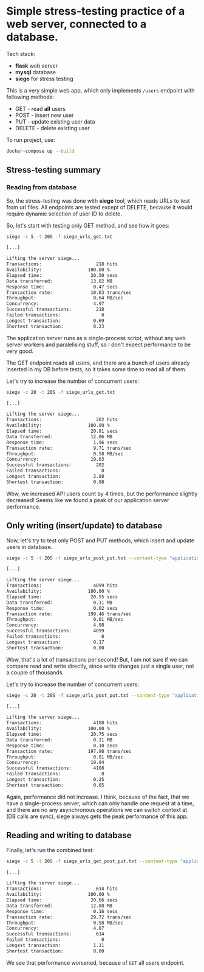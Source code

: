 # Simple stress-testing practice of a web server, connected to a database.

Tech stack:

- **flask** web server
- **mysql** database
- **siege** for stress testing

This is a very simple web app, which only implements `/users` endpoint with following methods:

- GET - read **all** users
- POST - insert new user
- PUT - update existing user data
- DELETE - delete existing user

To run project, use:

```bash
docker-compose up --build
```

## Stress-testing summary

### Reading from database

So, the stress-testing was done with **siege** tool, which reads URLs to test from url files. All endpoints are tested except of DELETE, because it would require dynamic selection of user ID to delete.

So, let's start with testing only GET method, and see how it goes:

```bash
siege -c 5 -t 20S -f siege_urls_get.txt

[...]

Lifting the server siege...
Transactions:                    218 hits
Availability:                 100.00 %
Elapsed time:                  20.50 secs
Data transferred:              13.02 MB
Response time:                  0.47 secs
Transaction rate:              10.63 trans/sec
Throughput:                     0.64 MB/sec
Concurrency:                    4.97
Successful transactions:         218
Failed transactions:               0
Longest transaction:            0.69
Shortest transaction:           0.23
```

The application server runs as a single-process script, without any web server workers and paralelising stuff, so I don't expect performance to be very good.

The GET endpoint reads all users, and there are a bunch of users already inserted in my DB before tests, so it takes some time to read all of them.

Let's try to increase the number of concurrent users:

```bash
siege -c 20 -t 20S -f siege_urls_get.txt

[...]

Lifting the server siege...
Transactions:                    202 hits
Availability:                 100.00 %
Elapsed time:                  20.81 secs
Data transferred:              12.06 MB
Response time:                  1.96 secs
Transaction rate:               9.71 trans/sec
Throughput:                     0.58 MB/sec
Concurrency:                   19.03
Successful transactions:         202
Failed transactions:               0
Longest transaction:            2.88
Shortest transaction:           0.98
```

Wow, we increased API users count by 4 times, but the performance slightly decreased! Seems like we found a peak of our application server performance.

## Only writing (insert/update) to database

Now, let's try to test only POST and PUT methods, which insert and update users in database.

```bash
siege -c 5 -t 20S -f siege_urls_post_put.txt --content-type "application/json" --internet

[...]

Lifting the server siege...
Transactions:                   4099 hits
Availability:                 100.00 %
Elapsed time:                  20.55 secs
Data transferred:               0.11 MB
Response time:                  0.02 secs
Transaction rate:             199.46 trans/sec
Throughput:                     0.01 MB/sec
Concurrency:                    4.98
Successful transactions:        4099
Failed transactions:               0
Longest transaction:            0.17
Shortest transaction:           0.00
```

Wow, that's a lot of transactions per second! But, I am not sure if we can compare read and write directly, since write changes just a single user, not a couple of thousands.

Let's try to increase the number of concurrent users:

```bash
siege -c 20 -t 20S -f siege_urls_post_put.txt --content-type "application/json" --internet

[...]

Lifting the server siege...
Transactions:                   4108 hits
Availability:                 100.00 %
Elapsed time:                  20.75 secs
Data transferred:               0.11 MB
Response time:                  0.10 secs
Transaction rate:             197.98 trans/sec
Throughput:                     0.01 MB/sec
Concurrency:                   19.94
Successful transactions:        4108
Failed transactions:               0
Longest transaction:            0.25
Shortest transaction:           0.05
```

Again, performance did not increase. I think, because of the fact, that we have a single-process server, which can only handle one request at a time, and there are no any asynchronous operations we can switch context at (DB calls are sync), siege always gets the peak performance of this app.

## Reading and writing to database

Finally, let's run the combined test:

```bash
siege -c 5 -t 20S -f siege_urls_get_post_put.txt --content-type "application/json" --internet

[...]

Lifting the server siege...
Transactions:                    614 hits
Availability:                 100.00 %
Elapsed time:                  20.66 secs
Data transferred:              12.08 MB
Response time:                  0.16 secs
Transaction rate:              29.72 trans/sec
Throughput:                     0.58 MB/sec
Concurrency:                    4.87
Successful transactions:         614
Failed transactions:               0
Longest transaction:            1.11
Shortest transaction:           0.00
```

We see that performance worsened, because of `GET` all users endpoint.
